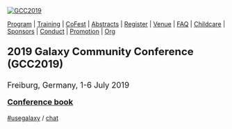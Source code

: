 <div class="center">
  <a href='/src/events/gcc2019/index.md'>
    <div class="img-sizer trim-p">

![GCC2019](./gcc2019-logo-big-wide.png)

  </div>
  </a>
  <div class="linkbox-horizontal trim-p">

[Program](https://gcc2019.sched.com/) |
[Training](/src/events/gcc2019/training/index.md) |
[CoFest](/src/events/gcc2019/cofest/index.md) |
[Abstracts](/src/events/gcc2019/abstracts/index.md) |
[Register](/src/events/gcc2019/registration/index.md) |
[Venue](/src/events/gcc2019/venue/index.md) |
[FAQ](/src/events/gcc2019/faq/index.md) |
[Childcare](/src/events/gcc2019/childcare/index.md) |
[Sponsors](/src/events/gcc2019/sponsors/index.md) |
[Conduct](/src/events/gcc2019/conduct/index.md) |
[Promotion](/src/events/gcc2019/promotion/index.md) |
[Org](/src/events/gcc2019/organizers/index.md)

  </div>
  <div class="trim-p" style="font-size: x-large;">

**2019 Galaxy Community Conference (GCC2019)**

  </div>
  <div class="trim-p" style="font-size: large;">

Freiburg, Germany, 1-6 July 2019

<strong class="trim-p">

[Conference book](https://github.com/usegalaxy-eu/gcc2019/raw/master/com/program/book.pdf)

</strong>
</div>
<div class="trim-p">

[#usegalaxy](https://twitter.com/hashtag/usegalaxy) / [chat](https://gitter.im/galaxyproject/gcc)

</div>
</div>
